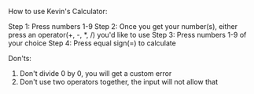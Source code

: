 How to use Kevin's Calculator:


Step 1: Press numbers 1-9
Step 2: Once you get your number(s), either press an operator(+, -, *, /) you'd like to use
Step 3: Press numbers 1-9 of your choice
Step 4: Press equal sign(=) to calculate




Don'ts:


1. Don't divide 0 by 0, you will get a custom error
2. Don't use two operators together, the input will not allow that

